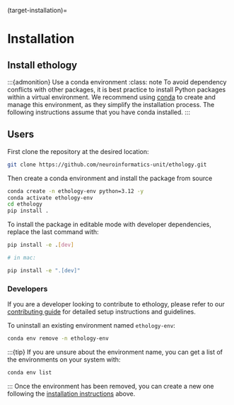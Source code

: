 (target-installation)=
# Installation

## Install ethology
:::{admonition} Use a conda environment
:class: note
To avoid dependency conflicts with other packages, it is best practice to install Python packages within a virtual environment.
We recommend using [conda](conda:) to create and manage this environment, as they simplify the installation process.
The following instructions assume that you have conda installed.
:::

## Users

First clone the repository at the desired location:

```bash
git clone https://github.com/neuroinformatics-unit/ethology.git
```

Then create a conda environment and install the package from source
```sh
conda create -n ethology-env python=3.12 -y
conda activate ethology-env
cd ethology
pip install .
```

To install the package in editable mode with developer dependencies, replace the last command with:

```sh
pip install -e .[dev]

# in mac:

pip install -e ".[dev]"
```

### Developers
If you are a developer looking to contribute to ethology, please refer to our [contributing guide](community/contributing.rst) for detailed setup instructions and guidelines.

To uninstall an existing environment named `ethology-env`:
```sh
conda env remove -n ethology-env
```
:::{tip}
If you are unsure about the environment name, you can get a list of the environments on your system with:
```sh
conda env list
```
:::
Once the environment has been removed, you can create a new one following the [installation instructions](#install-ethology) above.
